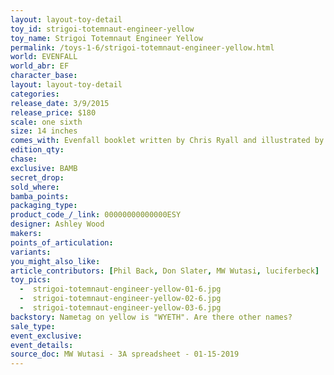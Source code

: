 ```yaml
---
layout: layout-toy-detail 
toy_id: strigoi-totemnaut-engineer-yellow
toy_name: Strigoi Totemnaut Engineer Yellow
permalink: /toys-1-6/strigoi-totemnaut-engineer-yellow.html
world: EVENFALL
world_abr: EF
character_base: 
layout: layout-toy-detail
categories:
release_date: 3/9/2015
release_price: $180 
scale: one sixth
size: 14 inches
comes_with: Evenfall booklet written by Chris Ryall and illustrated by Ashley Wood
edition_qty: 
chase: 
exclusive: BAMB
secret_drop: 
sold_where: 
bamba_points: 
packaging_type: 
product_code_/_link: 00000000000000ESY
designer: Ashley Wood
makers: 
points_of_articulation: 
variants: 
you_might_also_like: 
article_contributors: [Phil Back, Don Slater, MW Wutasi, luciferbeck]
toy_pics: 
  -  strigoi-totemnaut-engineer-yellow-01-6.jpg
  -  strigoi-totemnaut-engineer-yellow-02-6.jpg
  -  strigoi-totemnaut-engineer-yellow-03-6.jpg
backstory: Nametag on yellow is "WYETH". Are there other names?
sale_type: 
event_exclusive: 
event_details: 
source_doc: MW Wutasi - 3A spreadsheet - 01-15-2019
---
```

